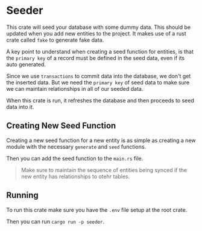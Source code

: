 # Seeder

This crate will seed your database with some dummy data. This should be updated when you add new entities to the project. It makes use of a rust crate called `fake` to generate fake data.

A key point to understand when creating a seed function for entities, is
that the `primary key` of a record must be defined in the seed data, even if its auto generated.

Since we use `transactions` to commit data into the database, we don't get the inserted data. But we need the `primary key` of seed data to make sure we can maintain relationships in all of our seeded data.

When this crate is run, it refreshes the database and then proceeds to seed data into it.

## Creating New Seed Function

Creating a new seed function for a new entity is as simple as creating a new module with the necessary `generate` and `seed` functions.

Then you can add the seed function to the `main.rs` file.

> Make sure to maintain the sequence of entities being synced if the new entity has relationships to otehr tables.

## Running

To run this crate make sure you have the `.env` file setup at the root crate.

Then you can run `cargo run -p seeder`.